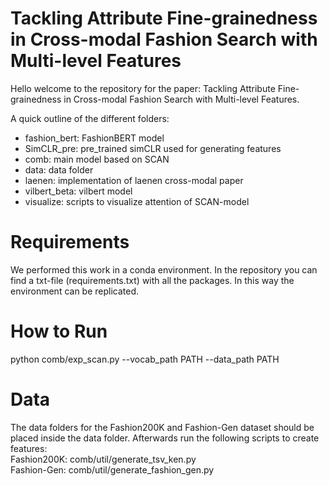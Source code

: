 # Tackling Attribute Fine-grainedness in Cross-modal Fashion Search with Multi-level Features

Hello welcome to the repository for the paper: Tackling Attribute Fine-grainedness in Cross-modal Fashion Search with Multi-level Features. 

A quick outline of the different folders:
- fashion_bert: FashionBERT model 
- SimCLR_pre: pre_trained simCLR used for generating features 
- comb: main model based on SCAN 
- data: data folder
- laenen: implementation of laenen cross-modal paper
- vilbert_beta: vilbert model 
- visualize: scripts to visualize attention of SCAN-model


# Requirements
We performed this work in a conda environment. In the repository you can find a txt-file (requirements.txt) with all the packages. In this way the environment can be replicated. 

# How to Run
python comb/exp_scan.py --vocab_path PATH --data_path PATH

# Data
The data folders for the Fashion200K and Fashion-Gen dataset should be placed inside the data folder. Afterwards run the following scripts to create features:  
Fashion200K: comb/util/generate_tsv_ken.py  
Fashion-Gen: comb/util/generate_fashion_gen.py
